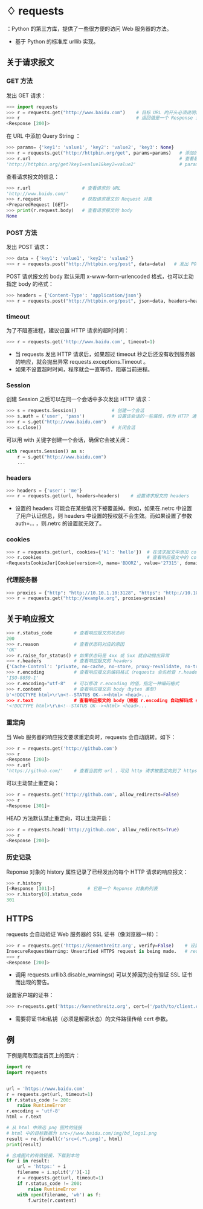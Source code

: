 # ♢ requests

：Python 的第三方库，提供了一些很方便的访问 Web 服务器的方法。
- 基于 Python 的标准库 urllib 实现。

## 关于请求报文

### GET 方法

发出 GET 请求：
```python
>>> import requests
>>> r = requests.get("http://www.baidu.com")    # 目标 URL 的开头必须说明协议，比如 http:// 
>>> r                                           # 返回值是一个 Response 对象，通过它可以获取响应报文
<Response [200]>
```

在 URL 中添加 Query String ：
```python
>>> params= {'key1': 'value1', 'key2': 'value2', 'key3': None}
>>> r = requests.get("http://httpbin.org/get", params=params)   # 添加的 params 会被转换成 Query String
>>> r.url                                                       # 查看最终的 URL
'http://httpbin.org/get?key1=value1&key2=value2'                # params 字典中 value 为 None 的 key 会被忽略
```

查看请求报文的信息：
```python
>>> r.url                   # 查看请求的 URL
'http://www.baidu.com/'
>>> r.request               # 获取请求报文的 Request 对象
<PreparedRequest [GET]>
>>> print(r.request.body)   # 查看请求报文的 body
None
```

### POST 方法

发出 POST 请求：
```python
>>> data = {'key1': 'value1', 'key2': 'value2'}  
>>> r = requests.post("http://httpbin.org/post", data=data)   # 发出 POST 请求，body 默认采用 x-www-form-urlencoded 格式
```

POST 请求报文的 body 默认采用 x-www-form-urlencoded 格式，也可以主动指定 body 的格式：
```python
>>> headers = {'Content-Type': 'application/json'}
>>> r = requests.post("http://httpbin.org/post", json=data, headers=headers)
```

### timeout

为了不阻塞进程，建议设置 HTTP 请求的超时时间：
```python
>>> r = requests.get('http://www.baidu.com', timeout=1)
```
- 当 requests 发出 HTTP 请求后，如果超过 timeout 秒之后还没有收到服务器的响应，就会抛出异常 requests.exceptions.Timeout 。
- 如果不设置超时时间，程序就会一直等待，阻塞当前进程。

### Session

创建 Session 之后可以在同一个会话中多次发出 HTTP 请求：
```python
>>> s = requests.Session()             # 创建一个会话
>>> s.auth = ('user', 'pass')          # 设置该会话的一些属性，作为 HTTP 通信的默认值
>>> r = s.get("http://www.baidu.com")
>>> s.close()                          # 关闭会话
```

可以用 with 关键字创建一个会话，确保它会被关闭：
```python
with requests.Session() as s:
    r = s.get("http://www.baidu.com")
    ...
```

### headers

```python
>>> headers = {'user': 'me'}
>>> r = requests.get(url, headers=headers)    # 设置请求报文的 headers
```
- 设置的 headers 可能会在某些情况下被覆盖掉。例如，如果在.netrc 中设置了用户认证信息，则 headers 中设置的授权就不会生效。而如果设置了参数 auth=... ，则.netrc 的设置就无效了。

### cookies

```python
>>> r = requests.get(url, cookies={'k1': 'hello'})  # 在请求报文中添加 cookies
>>> r.cookies                                       # 查看响应报文中的 cookies
<RequestsCookieJar[Cookie(version=0, name='BDORZ', value='27315', domain='.baidu.com', ...)]>
```

### 代理服务器

```python
>>> proxies = {"http": "http://10.10.1.10:3128", "https": "http://10.10.1.10:1080", 'http://10.20.1.128': 'http://10.10.1.10:5323'}
>>> r = requests.get("http://example.org", proxies=proxies)
```

## 关于响应报文

```python
>>> r.status_code        # 查看响应报文的状态码
200
>>> r.reason             # 查看状态码对应的原因
'OK'
>>> r.raise_for_status() # 如果状态码是 4xx 或 5xx 就自动抛出异常
>>> r.headers            # 查看响应报文的 headers
{'Cache-Control': 'private, no-cache, no-store, proxy-revalidate, no-transform', 'Connection': 'keep-alive', 'Content-Encoding': 'gzip', 'Content-Type': 'text/html', ...}
>>> r.encoding           # 查看响应报文的编码格式（requests 会先检查 r.headers 中是否说明了编码格式，如果没说明则进行猜测）
'ISO-8859-1'
>>> r.encoding="utf-8"   # 可以修改 r.encoding 的值，指定一种编码格式
>>> r.content            # 查看响应报文的 body（bytes 类型）
b'<!DOCTYPE html>\r\n<!--STATUS OK--><html> <head>...
>>> r.text               # 查看响应报文的 body（根据 r.encoding 自动解码成 str 类型）
'<!DOCTYPE html>\r\n<!--STATUS OK--><html> <head>...
```

### 重定向

当 Web 服务器的响应报文要求重定向时，requests 会自动跳转。如下：
```python
>>> r = requests.get('http://github.com')
>>> r
<Response [200]>
>>> r.url
'https://github.com/'    # 查看当前的 url ，可见 http 请求被重定向到了 https
```

可以主动禁止重定向：
```python
>>> r = requests.get('http://github.com', allow_redirects=False)
>>> r
<Response [301]>
```

HEAD 方法默认禁止重定向，可以主动开启：
```python
>>> r = requests.head('http://github.com', allow_redirects=True)
>>> r
<Response [200]>
```

### 历史记录

Reponse 对象的 history 属性记录了已经发出的每个 HTTP 请求的响应报文：
```python
>>> r.history
[<Response [301]>]            # 它是一个 Reponse 对象的列表
>>> r.history[0].status_code
301
```

## HTTPS

requests 会自动验证 Web 服务器的 SSL 证书（像浏览器一样）：
```python
>>> r = requests.get('https://kennethreitz.org', verify=False)    # 设置不验证 SSL 证书
InsecureRequestWarning: Unverified HTTPS request is being made.   # requests 发出警告
>>> r
<Response [200]>
```
- 调用 requests.urllib3.disable_warnings() 可以关掉因为没有验证 SSL 证书而出现的警告。

设置客户端的证书：
```python
>>> r=requests.get('https://kennethreitz.org', cert=('/path/to/client.cert', '/path/to/client.key'))
```
- 需要将证书和私钥（必须是解密状态）的文件路径传给 cert 参数。

## 例

下例是爬取百度首页上的图片：
```python
import re
import requests


url = 'https://www.baidu.com'
r = requests.get(url, timeout=1)
if r.status_code != 200:
    raise RuntimeError
r.encoding = 'utf-8'
html = r.text

# 从 html 中筛选 png 图片的链接
# html 中的目标数据为 src=//www.baidu.com/img/bd_logo1.png
result = re.findall(r'src=(.*\.png)', html)
print(result)

# 合成图片的有效链接，下载到本地
for i in result:
    url = 'https:' + i
    filename = i.split('/')[-1]
    r = requests.get(url, timeout=1)
    if r.status_code != 200:
        raise RuntimeError
    with open(filename, 'wb') as f:
        f.write(r.content)
```
